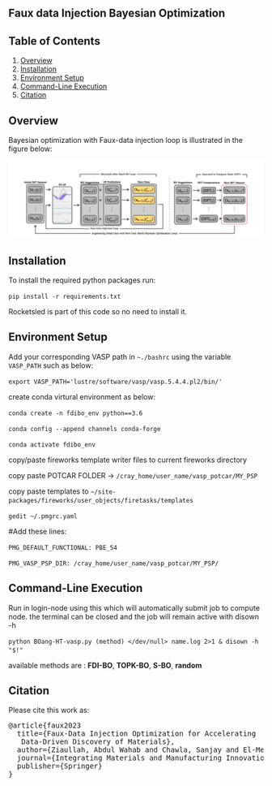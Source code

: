 ## Faux data Injection Bayesian Optimization
## Table of Contents


1. [Overview](#overview)
2. [Installation](#installation)
3. [Environment Setup](#env)
3. [Command-Line Execution](#cmd)
4. [Citation](#cite)


## Overview
<a name="overview"></a>
Bayesian optimization with Faux-data injection loop is illustrated in the figure below: 

![image info](img/bo_loop.png)

## Installation
<a name="installation"></a>
To install the required python packages run: 

`pip install -r requirements.txt`

Rocketsled is part of this code so no need to install it. 

## Environment Setup
<a name="env"></a>
Add your corresponding VASP path in `~./bashrc` using the variable `VASP_PATH` such as below:

`export VASP_PATH='lustre/software/vasp/vasp.5.4.4.pl2/bin/'`

create conda virtural environment as below:

`conda create -n fdibo_env python==3.6`

`conda config --append channels conda-forge`

`conda activate fdibo_env`
<a name="installation"></a>

copy/paste fireworks template writer files to current fireworks directory

copy paste POTCAR FOLDER -> `/cray_home/user_name/vasp_potcar/MY_PSP`

copy paste templates to `~/site-packages/fireworks/user_objects/firetasks/templates`

`gedit ~/.pmgrc.yaml`

#Add these lines:

`PMG_DEFAULT_FUNCTIONAL: PBE_54`

`PMG_VASP_PSP_DIR: /cray_home/user_name/vasp_potcar/MY_PSP/`

## Command-Line Execution 
<a name="cmd"></a>
Run in login-node using this which will automatically submit job to compute node. the terminal can be closed and the job will remain active with disown -h

`python BOang-HT-vasp.py (method) </dev/null> name.log 2>1 & disown -h "$!"`

available methods are : **FDI-BO**, 
                       **TOPK-BO**,
                       **S-BO**,
                       **random** 
                       
## Citation 
<a name="cite"></a>
Please cite this work as:

<pre>@article{faux2023
  title={Faux-Data Injection Optimization for Accelerating
   Data-Driven Discovery of Materials},
  author={Ziaullah, Abdul Wahab and Chawla, Sanjay and El-Mellouhi, Fedwa},
  journal={Integrating Materials and Manufacturing Innovation},
  publisher={Springer}
}</pre>
